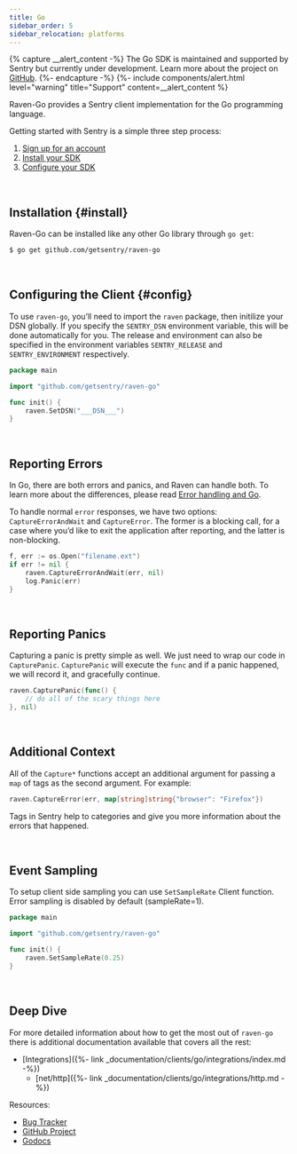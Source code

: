 ```yaml
---
title: Go
sidebar_order: 5
sidebar_relocation: platforms
---
```


{% capture __alert_content -%}
The Go SDK is maintained and supported by Sentry but currently under development. Learn more about the project on [GitHub](https://github.com/getsentry/raven-go).
{%- endcapture -%}
{%- include components/alert.html
  level="warning"
  title="Support"
  content=__alert_content
%}

Raven-Go provides a Sentry client implementation for the Go programming language.

Getting started with Sentry is a simple three step process:
1. [Sign up for an account](https://sentry.io/signup/)
2. [Install your SDK](#install) 
3. [Configure your SDK](#config)

<!-- WIZARD -->

&nbsp;
## Installation {#install}

Raven-Go can be installed like any other Go library through `go get`:

```bash
$ go get github.com/getsentry/raven-go
```

&nbsp;
## Configuring the Client {#config}

To use `raven-go`, you’ll need to import the `raven` package, then initilize your DSN globally. If you specify the `SENTRY_DSN` environment variable, this will be done automatically for you. The release and environment can also be specified in the environment variables `SENTRY_RELEASE` and `SENTRY_ENVIRONMENT` respectively.

```go
package main

import "github.com/getsentry/raven-go"

func init() {
    raven.SetDSN("___DSN___")
}
```

&nbsp;
## Reporting Errors

In Go, there are both errors and panics, and Raven can handle both. To learn more about the differences, please read [Error handling and Go](https://blog.golang.org/error-handling-and-go).

To handle normal `error` responses, we have two options: `CaptureErrorAndWait` and `CaptureError`. The former is a blocking call, for a case where you’d like to exit the application after reporting, and the latter is non-blocking.

```go
f, err := os.Open("filename.ext")
if err != nil {
    raven.CaptureErrorAndWait(err, nil)
    log.Panic(err)
}
```

&nbsp;
## Reporting Panics

Capturing a panic is pretty simple as well. We just need to wrap our code in `CapturePanic`. `CapturePanic` will execute the `func` and if a panic happened, we will record it, and gracefully continue.

```go
raven.CapturePanic(func() {
    // do all of the scary things here
}, nil)
```
<!-- ENDWIZARD -->

&nbsp;
## Additional Context

All of the `Capture*` functions accept an additional argument for passing a `map` of tags as the second argument. For example:

```go
raven.CaptureError(err, map[string]string{"browser": "Firefox"})
```

Tags in Sentry help to categories and give you more information about the errors that happened.

&nbsp;
## Event Sampling

To setup client side sampling you can use `SetSampleRate` Client function. Error sampling is disabled by default (sampleRate=1).

```go
package main

import "github.com/getsentry/raven-go"

func init() {
    raven.SetSampleRate(0.25)
}
```

&nbsp;
## Deep Dive

For more detailed information about how to get the most out of `raven-go` there is additional documentation available that covers all the rest:

- [Integrations]({%- link _documentation/clients/go/integrations/index.md -%})
  - [net/http]({%- link _documentation/clients/go/integrations/http.md -%})

Resources:

- [Bug Tracker](https://github.com/getsentry/raven-go/issues)
- [GitHub Project](https://github.com/getsentry/raven-go)
- [Godocs](https://godoc.org/github.com/getsentry/raven-go)
